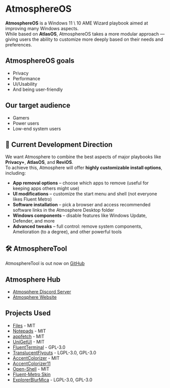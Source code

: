 # AtmosphereOS
**AtmosphereOS** is a Windows 11 \ 10 AME Wizard playbook aimed at improving many Windows aspects.<br>
While based on **AtlasOS**, AtmosphereOS takes a more modular approach — giving users the ability to customize more deeply based on their needs and preferences.

## AtmosphereOS goals
 - Privacy
 - Performance
 - Ui/Usability
 - And being user-friendly

## Our target audience
 - Gamers
 - Power users
 - Low-end system users

## 🚧 Current Development Direction

We want Atmosphere to combine the best aspects of major playbooks like **Privacy+**, **AtlasOS**, and **ReviOS**.  
To achieve this, Atmosphere will offer **highly customizable install options**, including:

- **App removal options** – choose which apps to remove (useful for keeping apps others might use)
- **UI modifications** – customize the start menu and shell (not everyone likes Fluent Metro)
- **Software installation** – pick a browser and access recommended software links in the Atmosphere Desktop folder
- **Windows components** – disable features like Windows Update, Defender, and more
- **Advanced tweaks** – full control: remove system components, Amelioration (to a degree), and other powerful tools

## 🛠️ AtmosphereTool

AtmosphereTool is out now on [GitHub](https://github.com/Goldendraggon/AtmosphereTool)

## Atmosphere Hub

- [Atmosphere Discord Server](https://discord.gg/JRsCSV8Tqu)
- [Atmosphere Website](https://atmosphereos.xyz/)

## Projects Used

- [Files](https://github.com/files-community/Files) - MIT
- [Notepads](https://github.com/0x7c13/Notepads) - MIT
- [appfetch](https://github.com/Ameliorated-LLC/appfetch) - MIT
- [UniGetUI](https://github.com/marticliment/UniGetUI) - MIT
- [FluentTerminal](https://github.com/felixse/FluentTerminal) - GPL-3.0
- [TranslucentFlyouts](https://github.com/ALTaleX531/TranslucentFlyouts) - LGPL-3.0, GPL-3.0
- [AccentColorizer](https://github.com/krlvm/AccentColorizer) - MIT
- [AccentColorizer11](https://github.com/krlvm/AccentColorizer-E11)
- [Open-Shell](https://github.com/Open-Shell/Open-Shell-Menu) - MIT
- [Fluent-Metro Skin](https://github.com/bonzibudd/Fluent-Metro)
- [ExplorerBlurMica](https://github.com/Maplespe/ExplorerBlurMica) - LGPL-3.0, GPL-3.0
